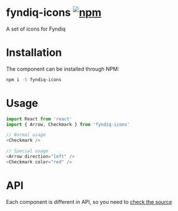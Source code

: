 # fyndiq-icons [![npm](https://img.shields.io/npm/v/fyndiq-icons.svg?maxAge=3600)](https://www.npmjs.com/package/fyndiq-icons)

A set of icons for Fyndiq

# Installation

The component can be installed through NPM:

``` bash
npm i -S fyndiq-icons
```

# Usage

``` js
import React from 'react'
import { Arrow, Checkmark } from 'fyndiq-icons'

// Normal usage
<Checkmark />

// Special usage
<Arrow direction="left" />
<Checkmark color="red" />
```

# API

Each component is different in API, so you need to [check the source](./src/)

